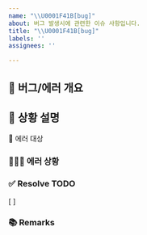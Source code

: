 ```yaml
---
name: "\\U0001F41B[bug]"
about: 버그 발생시에 관련한 이슈 사항입니다.
title: "\\U0001F41B[bug]"
labels: ''
assignees: ''

---
```


## 🐞 버그/에러 개요
<!-- 간단하게 한줄로 어떤 버그/에러인지 요약해서 적습니다 -->

## 📝 상황 설명
📄  에러 대상
<!-- 에러가 어디서 났는지 적기 -->

### 🕵🏻‍♀️    에러 상황
<!-- 에러가 어떻게 나고 있는지 상세하게 적기 (사진 있으면 첨부) -->

### ✅ Resolve TODO
<!-- 에러/버그 수정 항목 나열하기 (PR할 때에는 모두 체크되어야함) -->
[ ]

### 📚 Remarks
<!-- 이슈 해결에 있어 비고사항이 있었다면 적기 -->
